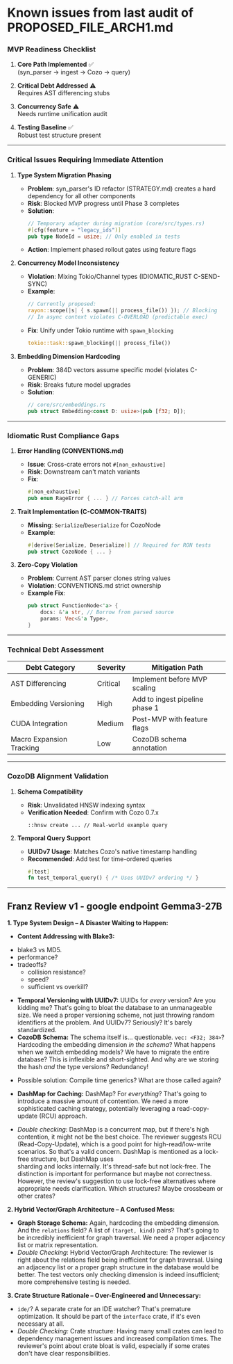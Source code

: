 # Known issues from last audit of PROPOSED_FILE_ARCH1.md

### **MVP Readiness Checklist**

1. **Core Path Implemented** ✅  
   (syn_parser → ingest → Cozo → query)

2. **Critical Debt Addressed** ⚠️  
   Requires AST differencing stubs

3. **Concurrency Safe** ⚠️  
   Needs runtime unification audit

4. **Testing Baseline** ✅  
   Robust test structure present

---

### **Critical Issues Requiring Immediate Attention**

1. **Type System Migration Phasing**
   - **Problem**: syn_parser's ID refactor (STRATEGY.md) creates a hard dependency for all other components
   - **Risk**: Blocked MVP progress until Phase 3 completes
   - **Solution**:
     ```rust
     // Temporary adapter during migration (core/src/types.rs)
     #[cfg(feature = "legacy_ids")]
     pub type NodeId = usize; // Only enabled in tests
     ```
   - **Action**: Implement phased rollout gates using feature flags

2. **Concurrency Model Inconsistency**
   - **Violation**: Mixing Tokio/Channel types (IDIOMATIC_RUST C-SEND-SYNC)
   - **Example**:
     ```rust
     // Currently proposed:
     rayon::scope(|s| { s.spawn(|| process_file()) }); // Blocking
     // In async context violates C-OVERLOAD (predictable exec)
     ```
   - **Fix**: Unify under Tokio runtime with `spawn_blocking`
     ```rust
     tokio::task::spawn_blocking(|| process_file())
     ```

3. **Embedding Dimension Hardcoding**
   - **Problem**: 384D vectors assume specific model (violates C-GENERIC)
   - **Risk**: Breaks future model upgrades
   - **Solution**:
     ```rust
     // core/src/embeddings.rs
     pub struct Embedding<const D: usize>(pub [f32; D]);
     ```

---

### **Idiomatic Rust Compliance Gaps**

1. **Error Handling (CONVENTIONS.md)**
   - **Issue**: Cross-crate errors not `#[non_exhaustive]`
   - **Risk**: Downstream can't match variants
   - **Fix**:
     ```rust
     #[non_exhaustive]
     pub enum RageError { ... } // Forces catch-all arm
     ```

2. **Trait Implementation (C-COMMON-TRAITS)**
   - **Missing**: `Serialize`/`Deserialize` for CozoNode
   - **Example**:
     ```rust
     #[derive(Serialize, Deserialize)] // Required for RON tests
     pub struct CozoNode { ... }
     ```

3. **Zero-Copy Violation**
   - **Problem**: Current AST parser clones string values
   - **Violation**: CONVENTIONS.md strict ownership
   - **Example Fix**:
     ```rust
     pub struct FunctionNode<'a> {
         docs: &'a str, // Borrow from parsed source
         params: Vec<&'a Type>,
     }
     ```

---

### **Technical Debt Assessment**

| Debt Category | Severity | Mitigation Path |
|--------------|----------|-----------------|
| AST Differencing | Critical | Implement before MVP scaling |
| Embedding Versioning | High | Add to ingest pipeline phase 1 |
| CUDA Integration | Medium | Post-MVP with feature flags |
| Macro Expansion Tracking | Low | CozoDB schema annotation |

---

### **CozoDB Alignment Validation**

1. **Schema Compatibility**
   - **Risk**: Unvalidated HNSW indexing syntax
   - **Verification Needed**: Confirm with Cozo 0.7.x
     ```cozo
     ::hnsw create ... // Real-world example query
     ```

2. **Temporal Query Support**
   - **UUIDv7 Usage**: Matches Cozo's native timestamp handling
   - **Recommended**: Add test for time-ordered queries
     ```rust
     #[test]
     fn test_temporal_query() { /* Uses UUIDv7 ordering */ }
     ```

---

## Franz Review v1 - google endpoint Gemma3-27B

**1. Type System Design – A Disaster Waiting to Happen:**

*   **Content Addressing with Blake3:** 
  - blake3 vs MD5.
  - performance?
  - tradeoffs?
    - collision resistance?
    - speed?
    - sufficient vs overkill?
*   **Temporal Versioning with UUIDv7:** UUIDs for *every* version? Are you
kidding me? That's going to bloat the database to an unmanageable size. We need
a proper versioning scheme, not just throwing random identifiers at the
problem. And UUIDv7? Seriously? It's barely standardized.
*   **CozoDB Schema:** The schema itself is… questionable. `vec: <F32; 384>`?
Hardcoding the embedding dimension *in the schema*? What happens when we switch
embedding models? We have to migrate the entire database? This is inflexible
and short-sighted. And why are we storing the hash *and* the type versions?
Redundancy!
  - Possible solution: Compile time generics? What are those called again?
*   **DashMap for Caching:** DashMap? For *everything*? That's going to
introduce a massive amount of contention. We need a more sophisticated caching
strategy, potentially leveraging a read-copy-update (RCU) approach.
  - *Double checking*: DashMap is a concurrent map, but if there's high
  contention, it might not be the best choice. The reviewer suggests RCU
  (Read-Copy-Update), which is a good point for high-read/low-write
  scenarios. So that's a valid concern. 
DashMap is mentioned as a lock-free structure, but DashMap uses        
   sharding and locks internally. It's thread-safe but not lock-free. The 
   distinction is important for performance but maybe not correctness.    
   However, the review's suggestion to use lock-free alternatives where   
   appropriate needs clarification. Which structures? Maybe crossbeam or  
   other crates?

**2. Hybrid Vector/Graph Architecture – A Confused Mess:**
*   **Graph Storage Schema:** Again, hardcoding the embedding dimension. And
the `relations` field? A list of `(target, kind)` pairs? That's going to be
incredibly inefficient for graph traversal. We need a proper adjacency list or
matrix representation.
  * *Double Checking*: Hybrid Vector/Graph Architecture: The reviewer is right
  about the relations field being inefficient for graph traversal.
  Using an adjacency list or a proper graph structure in the database would be
  better. The test vectors only checking dimension is indeed insufficient; more
  comprehensive testing is needed.

**3. Crate Structure Rationale – Over-Engineered and Unnecessary:**
*   `ide/`? A separate crate for an IDE watcher? That's premature optimization.
It should be part of the `interface` crate, if it's even necessary at all.
  * *Double Checking:* Crate structure: Having many small crates can lead to
  dependency management issues and increased compilation times. The reviewer's
  point about crate bloat is valid, especially if some crates don't have clear
  responsibilities.
